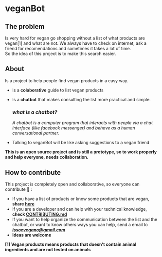 # veganBot

## The problem
Is very hard for vegan go shopping without a list of what products are vegan[1] and what are not. We always have to check on internet, ask a friend for recomendations and sometimes it takes a lot of time.  
So the idea of this project is to make this search easier.

## About
Is a project to help people find vegan products in a easy way.
* Is a **colaborative** guide to list vegan products
* Is a **chatbot** that makes consulting the list more practical and simple.

  ### *what is a chatbot?*
  *A chatbot is a computer program that interacts with people via a chat interface (like facebook messenger) and behave as a human conversational partner.*

* Talking to veganBot will be like asking suggestions to a vegan friend

**This is an open source project and is still a prototype, so to work properly and help everyone, needs collaboration.**

## How to contribute
This project is completely open and collaborative, so everyone can contribute :green_heart: :
* If you have a list of products or know some products that are vegan, **share [here](https://docs.google.com/spreadsheets/d/1R8rAPOaEdo4ohI93GwPQhaQQvJXprzOlma5JwSknx9M/edit?usp=sharing)**
* If you are a developer and can help with your technical knowledge, **check [CONTRIBUTING.md](CONTRIBUTING.md)**
* If you want to help organize the communication between the list and the chatbot, or want to know others ways you can help, send a email to ***issoevegano@gmail.com***
* **Ideas are welcome**


**[1] Vegan products means products that doesn't contain animal ingredients and are not tested on animals**
